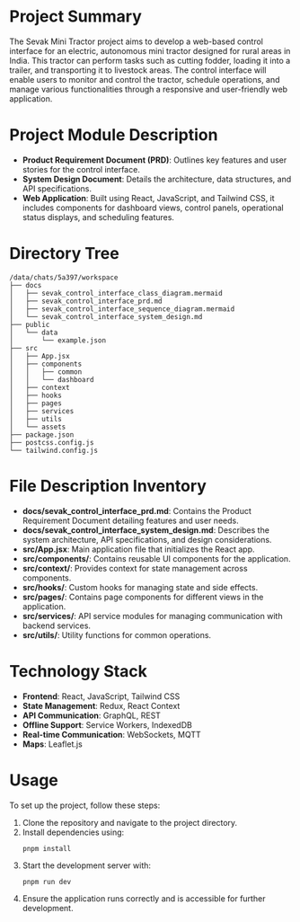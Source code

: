 # Project Summary
The Sevak Mini Tractor project aims to develop a web-based control interface for an electric, autonomous mini tractor designed for rural areas in India. This tractor can perform tasks such as cutting fodder, loading it into a trailer, and transporting it to livestock areas. The control interface will enable users to monitor and control the tractor, schedule operations, and manage various functionalities through a responsive and user-friendly web application.

# Project Module Description
- **Product Requirement Document (PRD)**: Outlines key features and user stories for the control interface.
- **System Design Document**: Details the architecture, data structures, and API specifications.
- **Web Application**: Built using React, JavaScript, and Tailwind CSS, it includes components for dashboard views, control panels, operational status displays, and scheduling features.

# Directory Tree
```
/data/chats/5a397/workspace
├── docs
│   ├── sevak_control_interface_class_diagram.mermaid
│   ├── sevak_control_interface_prd.md
│   ├── sevak_control_interface_sequence_diagram.mermaid
│   └── sevak_control_interface_system_design.md
├── public
│   └── data
│       └── example.json
├── src
│   ├── App.jsx
│   ├── components
│   │   ├── common
│   │   └── dashboard
│   ├── context
│   ├── hooks
│   ├── pages
│   ├── services
│   ├── utils
│   └── assets
├── package.json
├── postcss.config.js
└── tailwind.config.js
```

# File Description Inventory
- **docs/sevak_control_interface_prd.md**: Contains the Product Requirement Document detailing features and user needs.
- **docs/sevak_control_interface_system_design.md**: Describes the system architecture, API specifications, and design considerations.
- **src/App.jsx**: Main application file that initializes the React app.
- **src/components/**: Contains reusable UI components for the application.
- **src/context/**: Provides context for state management across components.
- **src/hooks/**: Custom hooks for managing state and side effects.
- **src/pages/**: Contains page components for different views in the application.
- **src/services/**: API service modules for managing communication with backend services.
- **src/utils/**: Utility functions for common operations.

# Technology Stack
- **Frontend**: React, JavaScript, Tailwind CSS
- **State Management**: Redux, React Context
- **API Communication**: GraphQL, REST
- **Offline Support**: Service Workers, IndexedDB
- **Real-time Communication**: WebSockets, MQTT
- **Maps**: Leaflet.js

# Usage
To set up the project, follow these steps:
1. Clone the repository and navigate to the project directory.
2. Install dependencies using:
   ```
   pnpm install
   ```
3. Start the development server with:
   ```
   pnpm run dev
   ```
4. Ensure the application runs correctly and is accessible for further development.
